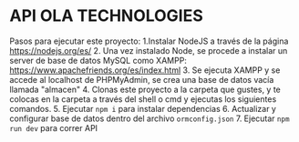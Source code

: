 # API OLA TECHNOLOGIES

Pasos para ejecutar este proyecto:
1.Instalar NodeJS a través de la página https://nodejs.org/es/
2. Una vez instalado Node, se procede a instalar un server de base de datos MySQL como XAMPP: https://www.apachefriends.org/es/index.html
3. Se ejecuta XAMPP y se accede al localhost de PHPMyAdmin, se crea una base de datos vacía llamada "almacen"
4. Clonas este proyecto a la carpeta que gustes, y te colocas en la carpeta a través del shell o cmd y ejecutas los siguientes comandos.
5. Ejecutar `npm i` para instalar dependencias
6. Actualizar y configurar base de datos dentro del archivo `ormconfig.json` 
7. Ejecutar `npm run dev` para correr API
